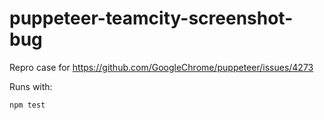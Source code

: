 # puppeteer-teamcity-screenshot-bug

Repro case for https://github.com/GoogleChrome/puppeteer/issues/4273

Runs with:
```
npm test
```

